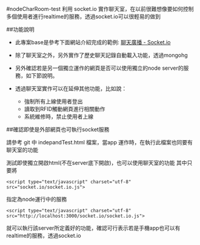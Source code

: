 #nodeCharRoom-test
利用 socket.io 實作聊天室，在以前很難想像要如何控制多個使用者進行realtime的服務，透過socket.io可以很輕易的做到

##功能說明

* 此專案base是參考下面網站介紹完成的範例:
[聊天廣播 - Socket.io](http://iosdevelopersnote.blogspot.tw/2012/09/socketio.html)

* 除了聊天室之外，另外實作了歷史聊天記錄自動載入功能，透過mongohg

* 另外確認若是另一個獨立運作的網頁是否可以使用獨立的node server的服務，如下節說明。
* 透過聊天室實作可以在延伸其他功能，比如說：
	* 強制所有上線使用者登出
	* 讀取到RFID觸動網頁進行相關動作
	* 系統維修時，禁止使用者上線


##確認即使是外部網頁也可執行socket服務

請參考 git 中 indepandTest.html 檔案，當app 運作時，在執行此檔案也同要有聊天室的功能

測試即使獨立開啟html(不在server底下開啟)，也可以使用聊天室的功能
其中只要將

	<script type="text/javascript" charset="utf-8" src="socket.io/socket.io.js">

指定為node運行中的服務

	<script type="text/javascript" charset="utf-8" src="http://localhost:3000/socket.io/socket.io.js">

就可以執行該server所定義好的功能，確認可行表示若是手機app也可以有realtime的服務，透過socket.io
		


